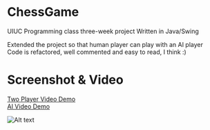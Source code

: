 # ChessGame

UIUC Programming class three-week project
Written in Java/Swing  

Extended the project so that human player can play with an AI player  
Code is refactored, well commented and easy to read, I think :)

# Screenshot & Video
<a href = "https://youtu.be/HTvmK98G0r8"> Two Player Video Demo </a>  
<a href = "https://www.youtube.com/watch?v=dmw3PjjGWrM"> AI Video Demo </a>  

![Alt text](https://raw.githubusercontent.com/szhou42/Programming-Studio-Assignments/master/ChessGame/snapshot.png "ss")

